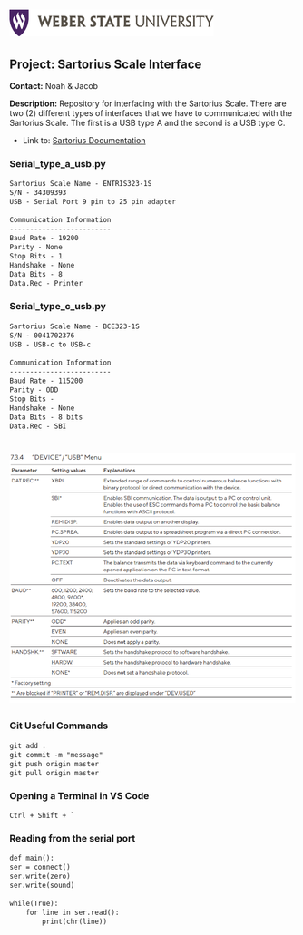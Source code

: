 [logo]: documents/wsu_horiz1.png "Weber State University"
[menu]: documents/device-usb-menu.png "Menu"

![alt text][logo]
======

Project: Sartorius Scale Interface
----------------------------------

**Contact:** Noah & Jacob

**Description:** Repository for interfacing with the Sartorius Scale. There are two (2) different types of interfaces that we have to communicated with the Sartorius Scale. The first is a USB type A and the second is a USB type C.

* Link to: [Sartorius Documentation](documents\sartorius-entris-user-manual.pdf)

### Serial_type_a_usb.py
    Sartorius Scale Name - ENTRIS323-1S
    S/N - 34309393
    USB - Serial Port 9 pin to 25 pin adapter

    Communication Information
    -------------------------
    Baud Rate - 19200
    Parity - None
    Stop Bits - 1
    Handshake - None
    Data Bits - 8
    Data.Rec - Printer

### Serial_type_c_usb.py
    Sartorius Scale Name - BCE323-1S
    S/N - 0041702376
    USB - USB-c to USB-c

    Communication Information
    -------------------------
    Baud Rate - 115200
    Parity - ODD
    Stop Bits - 
    Handshake - None
    Data Bits - 8 bits 
    Data.Rec - SBI

![alt text][menu]
======

### Git Useful Commands
    git add .
    git commit -m "message"
    git push origin master
    git pull origin master

### Opening a Terminal in VS Code
    Ctrl + Shift + `

### Reading from the serial port
    def main():
    ser = connect()
    ser.write(zero)
    ser.write(sound)

    while(True):
        for line in ser.read():
            print(chr(line))









